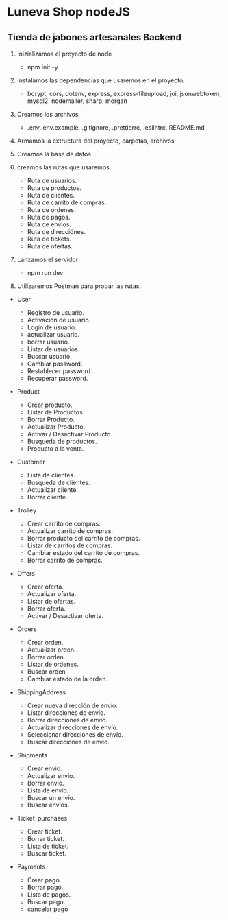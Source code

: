 # Luneva Shop nodeJS

## Tienda de jabones artesanales Backend

1. Inizializamos el proyecto de node

   - npm init -y

2. Instalamos las dependencias que usaremos en el proyecto.

   - bcrypt, cors, dotenv, express, express-fileupload, joi, jsonwebtoken, mysql2, nodemailer, sharp, morgan

3. Creamos los archivos

   - .env,.env.example, .gitignore, .prettierrc, .eslintrc, README.md

4. Armamos la extructura del proyecto, carpetas, archivos

5. Creamos la base de datos

6. creamos las rutas que usaremos

   - Ruta de usuarios.
   - Ruta de productos.
   - Ruta de clientes.
   - Ruta de carrito de compras.
   - Ruta de ordenes.
   - Ruta de pagos.
   - Ruta de envios.
   - Ruta de direcciónes.
   - Ruta de tickets.
   - Ruta de ofertas.

7. Lanzamos el servidor

   - npm run dev

8. Utilizaremos Postman para probar las rutas.

- User

  - Registro de usuario.
  - Activación de usuario.
  - Login de usuario.
  - actualizar usuario.
  - borrar usuario.
  - Listar de usuarios.
  - Buscar usuario.
  - Cambiar password.
  - Restablecer password.
  - Recuperar password.

- Product

  - Crear producto.
  - Listar de Productos.
  - Borrar Producto.
  - Actualizar Producto.
  - Activar / Desactivar Producto.
  - Busqueda de productos.
  - Producto a la venta.

- Customer

  - Lista de clientes.
  - Busqueda de clientes.
  - Actualizar cliente.
  - Borrar cliente.

- Trolley

  - Crear carrito de compras.
  - Actualizar carrito de compras.
  - Borrar producto del carrito de compras.
  - Listar de carritos de compras.
  - Cambiar estado del carrito de compras.
  - Borrar carrito de compras.

- Offers

  - Crear oferta.
  - Actualizar oferta.
  - Listar de ofertas.
  - Borrar oferta.
  - Activar / Desactivar oferta.

- Orders

  - Crear orden.
  - Actualizar orden.
  - Borrar orden.
  - Listar de ordenes.
  - Buscar orden
  - Cambiar estado de la orden.

- ShippingAddress

  - Crear nueva dirección de envío.
  - Listar direcciones de envío.
  - Borrar direcciones de envío.
  - Actualizar direcciones de envío.
  - Seleccionar direcciones de envío.
  - Buscar direcciones de envío.

- Shipments

  - Crear envio.
  - Actualizar envio.
  - Borrar envio.
  - Lista de envío.
  - Buscar un envío.
  - Buscar envios.

- Ticket_purchases

  - Crear ticket.
  - Borrar ticket.
  - Lista de ticket.
  - Buscar ticket.

- Payments

  - Crear pago.
  - Borrar pago.
  - Lista de pagos.
  - Buscar pago.
  - cancelar pago
